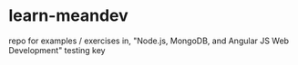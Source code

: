 # learn-meandev
repo for examples / exercises in, "Node.js, MongoDB, and Angular JS Web Development"
testing key

